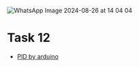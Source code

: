 ![WhatsApp Image 2024-08-26 at 14 04 04](https://github.com/user-attachments/assets/8b77e149-1269-42aa-aa3e-a6b51eb5d1a0)
# Task 12
* [PID by arduino](https://github.com/OMRTAREK/MIA/blob/Actuators/pid_arduino.ino)
